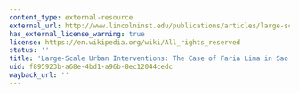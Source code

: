 ```yaml
---
content_type: external-resource
external_url: http://www.lincolninst.edu/publications/articles/large-scale-urban-interventions
has_external_license_warning: true
license: https://en.wikipedia.org/wiki/All_rights_reserved
status: ''
title: 'Large-Scale Urban Interventions: The Case of Faria Lima in Sao Paulo'
uid: f895923b-a68e-4bd1-a96b-8ec12044cedc
wayback_url: ''
---
```

